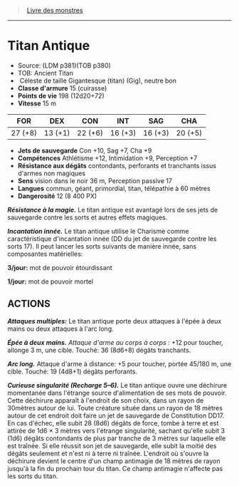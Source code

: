 ﻿> [Livre des monstres](tome_of_beasts.md)

---

# Titan Antique

- Source: (LDM p381)(TOB p380)
- TOB: Ancient Titan
-  Céleste de taille Gigantesque (titan) (Gig), neutre bon
- **Classe d'armure** 15 (cuirasse)
- **Points de vie** 198 (12d20+72)
- **Vitesse** 15 m

|FOR|DEX|CON|INT|SAG|CHA|
|---|---|---|---|---|---|
|27 (+8)|13 (+1)|22 (+6)|16 (+3)|16 (+3)|20 (+5)|

- **Jets de sauvegarde** Con +10, Sag +7, Cha +9
- **Compétences** Athlétisme +12, Intimidation +9, Perception +7
- **Résistance aux dégâts** contondants, perforants et tranchants issus d'armes non magiques
- **Sens** vision dans le noir 36 m, Perception passive 17
- **Langues** commun, géant, primordial, titan, télépathie à 60 mètres
- **Dangerosité** 12 (8 400 PX)

**_Résistance à la magie._** Le titan antique est avantagé lors de ses jets de sauvegarde contre les sorts et autres effets magiques.

**_Incantation innée._** Le titan antique utilise le Charisme comme caractéristique d'incantation innée (DD du jet de sauvegarde contre les sorts 17). Il peut lancer les sorts suivants de manière innée, sans composantes matérielles:

**3/jour:** mot de pouvoir étourdissant

**1/jour:** mot de pouvoir mortel

## ACTIONS

**_Attaques multiples:_** Le titan antique porte deux attaques à l'épée à deux mains ou deux attaques à l'arc long.

**_Épée à deux mains._** _Attaque d'arme au corps à corps :_ +12 pour toucher, allonge 3 m, une cible. Touché: 36 (8d6+8) dégâts tranchants.

**_Arc long._** Attaque d'arme à distance: +5 pour toucher, portée 45/180 m, une cible. Touché: 19 (4d8+1) dégâts perforants.

**_Curieuse singularité (Recharge 5–6)._** Le titan antique ouvre une déchirure momentanée dans l'étrange source d'alimentation de ses mots de pouvoir. Cette déchirure apparaît à l'endroit de son choix, dans un rayon de 30mètres autour de lui. Toute créature située dans un rayon de 18 mètres autour de cet endroit doit faire un jet de sauvegarde de Constitution DD17. En cas d'échec, elle subit 28 (8d6) dégâts de force, tombe à terre et est attirée de 1d6 × 3 mètres vers l'étrange singularité, sachant qu'elle subit 3 (1d6) dégâts contondants de plus par tranche de 3 mètres sur laquelle elle est traînée. Si elle réussit son jet de sauvegarde, elle subit la moitié des dégâts seulement et n'est ni à terre ni traînée. L'endroit où s'ouvre la déchirure devient le centre d'un champ antimagie de 18 mètres de rayon jusqu'à la fin du prochain tour du titan. Ce champ antimagie n'affecte pas les sorts du titan.

